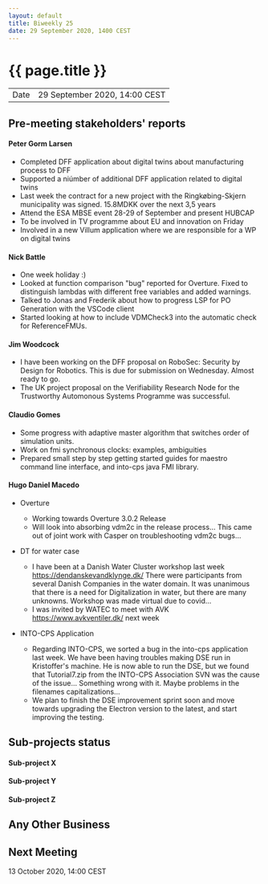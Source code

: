 ```yaml
---
layout: default
title: Biweekly 25
date: 29 September 2020, 1400 CEST
---
```


<script src="https://code.jquery.com/jquery-1.11.1.min.js">
</script>
<script src="/javascripts/edit.js"></script>
<script>setEditButonNm();</script>

# {{ page.title }}

|||
|---|---|
| Date | 29 September 2020, 14:00 CEST |


## Pre-meeting stakeholders' reports

<!-- Please keep in mind that the minutes are publicly available.-->

#### Peter Gorm Larsen
* Completed DFF application about digital twins about manufacturing process to DFF
* Supported a niúmber of additional DFF application related to digital twins
* Last week the contract for a new project with the Ringkøbing-Skjern municipality was signed. 15.8MDKK over the next 3,5 years
* Attend the ESA MBSE event 28-29 of September and present HUBCAP 
* To be involved in TV programme about EU and innovation on Friday
* Involved in a new Villum application where we are responsible for a WP on digital twins

#### Nick Battle
* One week holiday :)
* Looked at function comparison "bug" reported for Overture. Fixed to distinguish lambdas with different free variables and added warnings.
* Talked to Jonas and Frederik about how to progress LSP for PO Generation with the VSCode client
* Started looking at how to include VDMCheck3 into the automatic check for ReferenceFMUs.

#### Jim Woodcock
* I have been working on the DFF proposal on RoboSec: Security by Design for Robotics. This is due for submission on Wednesday. Almost ready to go.
* The UK project proposal on the Verifiability Research Node for the Trustworthy Automonous Systems Programme was successful.

#### Claudio Gomes
* Some progress with adaptive master algorithm that switches order of simulation units.
* Work on fmi synchronous clocks: examples, ambiguities
* Prepared small step by step getting started guides for maestro command line interface, and into-cps java FMI library.

#### Hugo Daniel Macedo
* Overture
  * Working towards Overture 3.0.2 Release 
  * Will look into absorbing vdm2c in the release process... This came out of joint work with Casper on troubleshooting vdm2c bugs...

* DT for water case
   * I have been at a Danish Water Cluster workshop last week https://dendanskevandklynge.dk/ There were participants from several Danish Companies in the water       domain. It was unanimous that there is a need for Digitalization in water, but there are many unknowns. Workshop was made virtual due to covid... 
   * I was invited by WATEC to meet with AVK https://www.avkventiler.dk/ next week
* INTO-CPS Application
   * Regarding INTO-CPS, we sorted a bug in the into-cps application last week. We have been having troubles making DSE run in Kristoffer's machine. He is now able to run the DSE, but we found that Tutorial7.zip from the INTO-CPS Association SVN was the cause of the issue... Something wrong with it. Maybe problems in the filenames capitalizations...
   * We plan to finish the DSE improvement sprint soon and move towards upgrading the Electron version to the latest, and start improving the testing.

## Sub-projects status


#### Sub-project X

#### Sub-project Y

#### Sub-project Z

##  Any Other Business

Next Meeting
------------

13 October 2020, 14:00 CEST


<div id="edit_page_div"></div>
